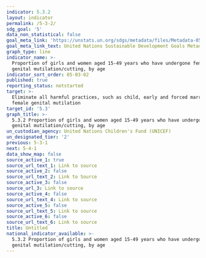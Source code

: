 ```yaml
---
indicator: 5.3.2
layout: indicator
permalink: /5-3-2/
sdg_goal: '5'
data_non_statistical: false
goal_meta_link: 'https://unstats.un.org/sdgs/metadata/files/Metadata-05-03-02.pdf'
goal_meta_link_text: United Nations Sustainable Development Goals Metadata (PDF 206 KB)
graph_type: line
indicator_name: >-
  Proportion of girls and women aged 15-49 years who have undergone female
  genital mutilation/cutting, by age
indicator_sort_order: 05-03-02
published: true
reporting_status: notstarted
target: >-
  Eliminate all harmful practices, such as child, early and forced marriage and
  female genital mutilation
target_id: '5.3'
graph_title: >-
  5.3.2 Proportion of girls and women aged 15-49 years who have undergone female
  genital mutilation/cutting, by age
un_custodian_agency: United Nations Children's Fund (UNICEF)
un_designated_tier: '2'
previous: 5-3-1
next: 5-4-1
data_show_map: false
source_active_1: true
source_url_text_1: Link to source
source_active_2: false
source_url_text_2: Link to Source
source_active_3: false
source_url_3: Link to source
source_active_4: false
source_url_text_4: Link to source
source_active_5: false
source_url_text_5: Link to source
source_active_6: false
source_url_text_6: Link to source
title: Untitled
national_indicator_available: >-
  5.3.2 Proportion of girls and women aged 15-49 years who have undergone female
  genital mutilation/cutting, by age
---
```

